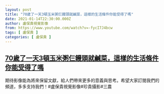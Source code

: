 ```yaml
---
layout: post
title: "70歲了一天3頓玉米粥仨饅頭就鹹菜，這樣的生活條件你能受得了嗎"
date: 2021-01-14T22:30:00.000Z
author: 盧保貴視覺影像
from: https://www.youtube.com/watch?v=-fycI7J4bcw
tags: [ 盧保貴 ]
categories: [ 盧保貴 ]
---
```

<!--1610663400000-->
[70歲了一天3頓玉米粥仨饅頭就鹹菜，這樣的生活條件你能受得了嗎](https://www.youtube.com/watch?v=-fycI7J4bcw)
------

<div>
期待影像能為將來保留文獻，給人們帶來更多的意義與思考。希望大家訂閱我們的頻道，多多支持我們！#盧保貴視覺影像#珍貴攝影#三農
</div>

